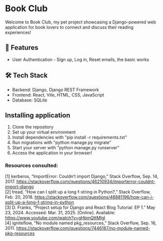# Book Club
Welcome to Book Club, my pet project showcasing a Django-powered web application for book lovers to connect and discuss their reading experiences!

## 🚀 Features
- User Authentication - Sign up, Log in, Reset emails, the basic works

## 🛠️ Tech Stack
- Backend: Django, Django REST Framework
- Frontend: React, Vite, HTML, CSS, JavaScript
- Database: SQLite 

## Installing application
1. Clone the repository
2. Set up your virtual environment
3. Install dependencies with "pip install -r requirements.txt"
4. Run migrations with "python manage.py migrate"
5. Start your server with "python manage.py runserver"
6. Access the application in your browser!

### Resources consulted: <br>
[1] kerberos, “ImportError: Couldn’t import Django,” Stack Overflow, Sep. 14, 2017. https://stackoverflow.com/questions/46210934/importerror-couldnt-import-django <br>
[2] tread, “How can I split up a long f-string in Python?,” Stack Overflow, Feb. 20, 2018. https://stackoverflow.com/questions/48881196/how-can-i-split-up-a-long-f-string-in-python <br>
[3] D. Franks, “Project setup for Django and React Blog Tutorial: EP 1.” May 23, 2024. Accessed: Mar. 31, 2025. [Online]. Available: https://www.youtube.com/watch?v=gHbmQttMlgI <br>
[4] igniteflow, “No module named pkg_resources,” Stack Overflow, Sep. 16, 2011. https://stackoverflow.com/questions/7446187/no-module-named-pkg-resources <br>
‌
